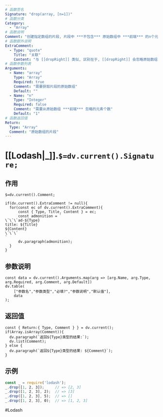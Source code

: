 ```yaml
---
# 函数签名
Signature: "drop(array, [n=1])"
# 函数分类
Category:
  - "Array"
# 函数说明
Comment: "创建指定数组的片段, 片段中 ***不包含*** 原始数组中 ***前端*** 的n个元素"
# 函数额外说明
ExtraComment:
  - Type: "quote"
    Title: "关联"
    Content: "与 [[dropRight]] 类似, 区别在于, [[dropRight]] 会忽略原始数组 ***后端*** 指定数量的元素, 本函数则会忽略原始数组 ***前端*** 指定数量的元素"
# 函数参数列表
Arguments:
  - Name: "array"
    Type: "Array"
    Required: true
    Comment: "需要获取片段的原始数组"
    Default: ""
  - Name: "n"
    Type: "Integer"
    Required: false
    Comment: "需要从原始数组 ***前端*** 忽略的元素个数"
    Default: "1"
# 函数返回值
Return:
  Type: "Array"
  Comment: "原始数组的片段"
---
```

# [[Lodash|_]].`$=dv.current().Signature;`
## 作用

`$=dv.current().Comment;`

```dataviewjs
if(dv.current().ExtraComment != null){
  for(const ec of dv.current().ExtraComment){
	  const { Type, Title, Content } = ec;
	  const admonition = `
\`\`\`ad-${Type}
title: ${Title}
${Content}
\`\`\`
`
      dv.paragraph(admonition);
  }
}
```

## 参数说明
```dataviewjs
const data = dv.current().Arguments.map(arg => [arg.Name, arg.Type, arg.Required, arg.Comment, arg.Default])
dv.table(
	["参数名","参数类型","必填?","参数说明","默认值"],
	data
);
```

## 返回值
```dataviewjs
const { Return:{ Type, Comment } } = dv.current();
if(Array.isArray(Comment)){
  dv.paragraph(`返回${Type}类型的结果:`);
  dv.list(Comment);
} else {
  dv.paragraph(`返回${Type}类型的结果: ${Comment}`);
}
```

## 示例
```javascript
const _ = require('lodash');
_.drop([1, 2, 3]);     // => [2, 3]
_.drop([1, 2, 3], 2);  // => [3]
_.drop([1, 2, 3], 5);  // => []
_.drop([1, 2, 3], 0);  // => [1, 2, 3]
```

#Lodash 